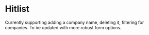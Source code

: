 # Hitlist

Currently supporting adding a company name, deleting it, filtering for companies. To be updated with more robust form options. 
